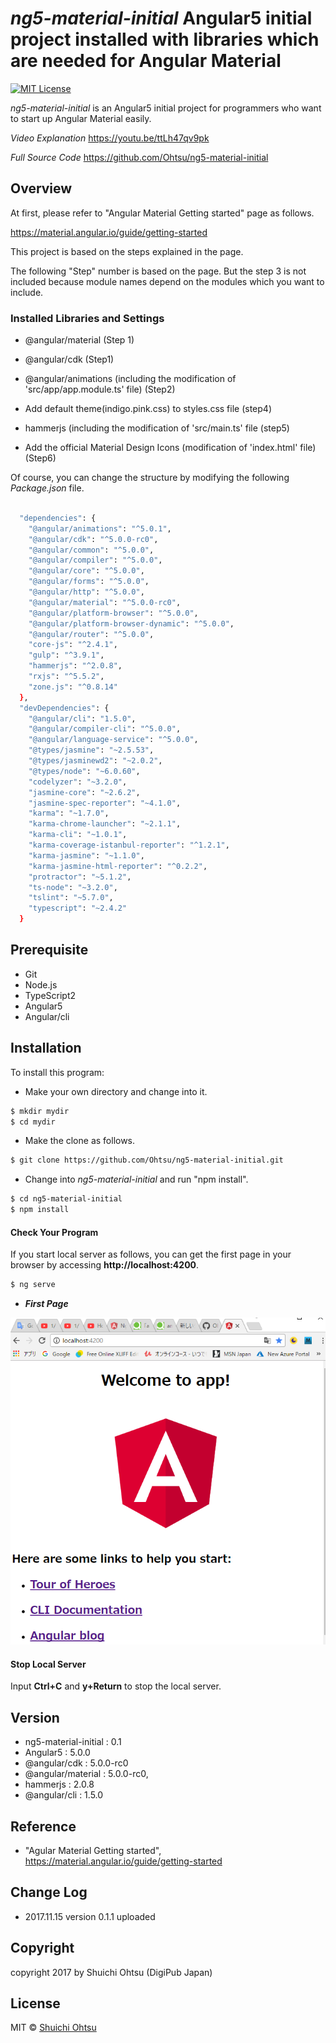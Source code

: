 
# _ng5-material-initial_ Angular5 initial project installed with libraries which are needed for Angular Material
[![MIT License](http://img.shields.io/badge/license-MIT-blue.svg?style=flat)](LICENSE)


_ng5-material-initial_ is an Angular5 initial project for programmers who want to start up Angular Material easily.

_Video Explanation_
<https://youtu.be/ttLh47qv9pk>

_Full Source Code_
<https://github.com/Ohtsu/ng5-material-initial>

## Overview 
    
At first, please refer to "Angular Material Getting started" page as follows. 
    
<https://material.angular.io/guide/getting-started>
 
This project is based on the steps explained in the page. 

The following "Step" number is based on the page. But the step 3 is not included because module names depend on the modules which you want to include.

### Installed Libraries and Settings 

   - @angular/material (Step 1)

   - @angular/cdk (Step1)

   - @angular/animations (including the modification of 'src/app/app.module.ts' file) (Step2)

   - Add default theme(indigo.pink.css) to styles.css file (step4)

   - hammerjs (including the modification of 'src/main.ts' file (step5)

   - Add the official Material Design Icons (modification of 'index.html' file) (Step6) 


 Of course, you can change the structure by modifying the following _Package.json_ file.

```bash

  "dependencies": {
    "@angular/animations": "^5.0.1",
    "@angular/cdk": "^5.0.0-rc0",
    "@angular/common": "^5.0.0",
    "@angular/compiler": "^5.0.0",
    "@angular/core": "^5.0.0",
    "@angular/forms": "^5.0.0",
    "@angular/http": "^5.0.0",
    "@angular/material": "^5.0.0-rc0",
    "@angular/platform-browser": "^5.0.0",
    "@angular/platform-browser-dynamic": "^5.0.0",
    "@angular/router": "^5.0.0",
    "core-js": "^2.4.1",
    "gulp": "^3.9.1",
    "hammerjs": "^2.0.8",
    "rxjs": "^5.5.2",
    "zone.js": "^0.8.14"
  },
  "devDependencies": {
    "@angular/cli": "1.5.0",
    "@angular/compiler-cli": "^5.0.0",
    "@angular/language-service": "^5.0.0",
    "@types/jasmine": "~2.5.53",
    "@types/jasminewd2": "~2.0.2",
    "@types/node": "~6.0.60",
    "codelyzer": "~3.2.0",
    "jasmine-core": "~2.6.2",
    "jasmine-spec-reporter": "~4.1.0",
    "karma": "~1.7.0",
    "karma-chrome-launcher": "~2.1.1",
    "karma-cli": "~1.0.1",
    "karma-coverage-istanbul-reporter": "^1.2.1",
    "karma-jasmine": "~1.1.0",
    "karma-jasmine-html-reporter": "^0.2.2",
    "protractor": "~5.1.2",
    "ts-node": "~3.2.0",
    "tslint": "~5.7.0",
    "typescript": "~2.4.2"
  }


```

## Prerequisite

   - Git
   - Node.js
   - TypeScript2
   - Angular5
   - Angular/cli



## Installation

To install this program:

   - Make your own directory and change into it.

```bash
$ mkdir mydir
$ cd mydir
```
   - Make the clone as follows.

```bash
$ git clone https://github.com/Ohtsu/ng5-material-initial.git
```

   - Change into _ng5-material-initial_ and run "npm install".

```bash
$ cd ng5-material-initial
$ npm install 
```


#### Check Your Program

If you start local server as follows, you can get the first page in your browser by accessing **http://localhost:4200**.


```bash
$ ng serve
```

  - ***First Page*** 

  <img src="https://raw.githubusercontent.com/Ohtsu/images/master/ng5-i18n-demo/ng5-i18n-demo_en-page_01.png" width= "640" >


#### Stop Local Server

Input **Ctrl+C** and **y+Return** to stop the local server.




## Version

   - ng5-material-initial : 0.1
   - Angular5     : 5.0.0
   - @angular/cdk : 5.0.0-rc0
   - @angular/material : 5.0.0-rc0,
   - hammerjs : 2.0.8
   - @angular/cli : 1.5.0



## Reference

- "Agular Material Getting started",
<https://material.angular.io/guide/getting-started>



## Change Log

 - 2017.11.15  version 0.1.1 uploaded


## Copyright

copyright 2017 by Shuichi Ohtsu (DigiPub Japan)


## License

MIT © [Shuichi Ohtsu](ohtsu@digipub-net.com)
